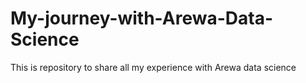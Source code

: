 # My-journey-with-Arewa-Data-Science
This is repository to share all my experience with Arewa data science
